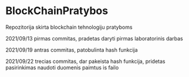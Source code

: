 # BlockChainPratybos
Repozitorija skirta blockchain tehnologiju pratyboms

   2021/09/13 pirmas commitas, pradetas daryti pirmas laboratorinis darbas
   
   
   2021/09/19 antras commitas, patobulinta hash funkcija

   
   2021/09/22 trecias commitas, dar pakeista hash funkcija, pridetas pasirinkimas naudoti duomenis paimtus is failo
